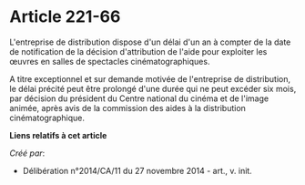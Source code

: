 # Article 221-66

L'entreprise de distribution dispose d'un délai d'un an à compter de la date de notification de la décision d'attribution de
l'aide pour exploiter les œuvres en salles de spectacles cinématographiques. 

A titre exceptionnel et sur demande motivée de l'entreprise de distribution, le délai précité peut être prolongé d'une durée
qui ne peut excéder six mois, par décision du président du Centre national du cinéma et de l'image animée, après avis de la
commission des aides à la distribution cinématographique.

**Liens relatifs à cet article**

_Créé par_:

  - Délibération n°2014/CA/11 du 27 novembre 2014 - art., v. init.
